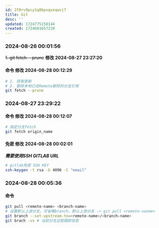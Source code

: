 ```yaml
---
id: 2f0rv9pcy1q0bpxqxeqwvj7
title: Git
desc: ''
updated: 1724775150144
created: 1724601657239
---
```


### 2024-08-26 00:01:56

~~1. git fetch --prune~~ **修改 2024-08-27 23:27:20**

#### 命令 **修改 2024-08-28 00:12:29**

```bash
# 1. 获取更新
# 2. 删除本地已在Remote删除的分支引用
git fetch --prune
```

### 2024-08-27 23:29:22

#### 命令 **修改 2024-08-28 00:12:07**

```bash
# 指定分支fetch
git fetch origin_name
```

#### 免密 **修改 2024-08-28 00:02:01**

_**需要使用SSH GITLAB URL**_

```bash
# gitlab免密 SSH KEY
ssh-keygen -t rsa -b 4096 -C "email"
```

### 2024-08-28 00:05:36

#### 命令

```bash
git pull <remote-name> <branch-name>
# 设置默认上游分支，可省略branch，默认上游分支 -> git pull <remote-nanme>
git branch --set-upstream-to=<remote-name>/<branch-name>
git brach -vv # 当前分支远程跟踪信息
```
